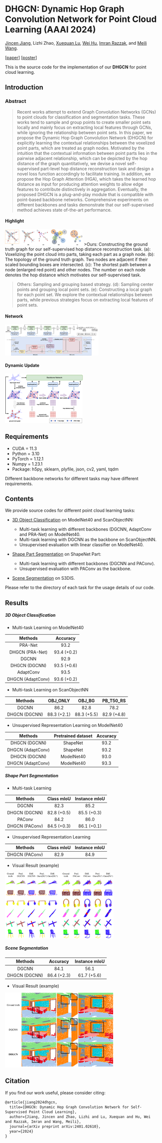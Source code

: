# DHGCN: Dynamic Hop Graph Convolution Network for Point Cloud Learning (AAAI 2024)

[Jincen Jiang](https://www.jincenjiang.com), Lizhi Zhao, [Xuequan Lu](http://xuequanlu.com/), [Wei Hu](https://www.wict.pku.edu.cn/huwei/), [Imran Razzak](https://imranrazzak.github.io/), and [Meili Wang](https://cie.nwsuaf.edu.cn/szdw/js/2012110003/index.htm).

[[paper](https://arxiv.org/pdf/2401.02610.pdf)]  [[poster](./figure/DHGCN-AAAI2024.pdf)]

This is the source code for the implementation of our **DHGCN** for point cloud learning.

## Introduction
### Abstract
>Recent works attempt to extend Graph Convolution Networks (GCNs) to point clouds for classification and segmentation tasks. These works tend to sample and group points to create smaller point sets locally and mainly focus on extracting local features through GCNs, while ignoring the relationship between point sets. In this paper, we propose the Dynamic Hop Graph Convolution Network (DHGCN) for explicitly learning the contextual relationships between the voxelized point parts, which are treated as graph nodes. Motivated by the intuition that the contextual information between point parts lies in the pairwise adjacent relationship, which can be depicted by the hop distance of the graph quantitatively, we devise a novel self-supervised part-level hop distance reconstruction task and design a novel loss function accordingly to facilitate training. In addition, we propose the Hop Graph Attention (HGA), which takes the learned hop distance as input for producing attention weights to allow edge features to contribute distinctively in aggregation. Eventually, the proposed DHGCN is a plug-and-play module that is compatible with point-based backbone networks. Comprehensive experiments on different backbones and tasks demonstrate that our self-supervised method achieves state of-the-art performance.

#### Highlight
<img src="./figure/motivation.png" alt="img" style="zoom:25%;" />
>Ours: Constructing the ground truth graph for our self-supervised hop distance reconstruction task. (a): Voxelizing the point cloud into parts, taking each part as a graph node. (b): The topology of the ground truth graph. Two nodes are adjacent if their scaled bounding boxes are intersected. (c): The shortest path between a node (enlarged red point) and other nodes. The number on each node denotes the hop distance which motivates our self-supervised task.

>Others: Sampling and grouping based strategy. (d): Sampling center points and grouping local point sets. (e): Constructing a local graph for each point set. We explore the contextual relationships between parts, while previous strategies focus on extracting local features of point sets.

#### Network
<img src="./figure/overview.jpg" alt="img" style="zoom:30%;" />

#### Dynamic Update
<img src="./figure/update.png" alt="img" style="zoom:25%;" />


## Requirements

* CUDA = 11.3
* Python = 3.10
* PyTorch = 1.12.1
* Numpy = 1.23.1
* Package: h5py, sklearn, plyfile, json, cv2, yaml, tqdm

Different backbone networks for different tasks may have different requirements.

## Contents

We provide source codes for different point cloud learning tasks:

* [3D Object Classification](./obj_cls) on ModelNet40 and ScanObjectNN:
  - Multi-task learning with different backbones (DGCNN, AdaptConv and PRA-Net) on ModelNet40.
  - Multi-task learning with DGCNN as the backbone on ScanObjectNN.
  - Unsupervised evaluation with linear classifier on ModelNet40. 

* [Shape Part Segmentation](./part_seg) on ShapeNet Part:
  - Multi-task learning with different backbones (DGCNN and PAConv).
  - Unsupervised evaluation with PAConv as the backbone. 

* [Scene Segmentation](./scene_seg) on S3DIS.

Please refer to the directory of each task for the usage details of our code.

## Results

#####  3D Object Classification
* Multi-task Learning on ModelNet40

| Methods |  Accuracy |
| :---: |:---: |
| PRA-Net | 93.2 |
| DHGCN (PRA-Net) | 93.4 (+0.2) |
| DGCNN | 92.9 |
| DHGCN (DGCNN) | 93.5 (+0.6) |
| AdaptConv | 93.5 |
| DHGCN (AdaptConv) | 93.6 (+0.2) |

* Multi-task Learning on ScanObjectNN

| Methods | OBJ_ONLY | OBJ_BG | PB_T50_RS|
| :---: |:---: |:---: |:---: |
| DGCNN | 86.2 | 82.8 | 78.2|
| DHGCN (DGCNN) | 88.3 (+2.1) | 88.3 (+5.5) | 82.9 (+4.8) |

* Unsupervised Representation Learning on ModelNet40

| Methods |  Pretrained dataset | Accuracy |
| :---: | :---: | :---: |
| DHGCN (DGCNN) | ShapeNet | 93.2 |
| DHGCN (AdaptConv) | ShapeNet | 93.2 |
| DHGCN (DGCNN) | ModelNet40 | 93.0 |
| DHGCN (AdaptConv) | ModelNet40 |93.3|

#####  Shape Part Segmentation

* Multi-task Learning

| Methods | Class mIoU | Instance mIoU |
| :---: | :---: | :---: |
| DGCNN | 82.3 | 85.2 |
| DHGCN (DGCNN) | 82.8 (+0.5) | 85.5 (+0.3) |
| PAConv | 84.2 | 86.0 |
| DHGCN (PAConv) | 84.5 (+0.3) |86.1 (+0.1)|

* Unsupervised Representation Learning

| Methods | Class mIoU | Instance mIoU |
| :---: | :---: | :---: |
| DHGCN (PAConv) | 82.9 | 84.9 |

* Visual Result (example)
<img src="./figure/shapenet.png" alt="img" style="zoom:35%;" />

#####  Scene Segmentation
| Methods | Accuracy | Instance mIoU |
| :---: | :---: | :---: |
| DGCNN | 84.1 | 56.1 |
| DHGCN (DGCNN) | 86.4 (+2.3) | 61.7 (+5.6) |

* Visual Result (example)
<img src="./figure/s3dis.png" alt="img" style="zoom:35%;" />

## Citation

If you find our work useful, please consider citing:

```
@article{jiang2024dhgcn,
  title={DHGCN: Dynamic Hop Graph Convolution Network for Self-Supervised Point Cloud Learning},
  author={Jiang, Jincen and Zhao, Lizhi and Lu, Xuequan and Hu, Wei and Razzak, Imran and Wang, Meili},
  journal={arXiv preprint arXiv:2401.02610},
  year={2024}
}
```
